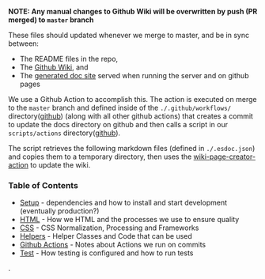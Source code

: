 **NOTE: Any manual changes to Github Wiki will be overwritten by push (PR merged) to `master` branch**

These files should updated whenever we merge to master, and be in sync between:
 - The README files in the repo,
 - The [Github Wiki](https://github.com/devlinjunker/template.webpack.fend/wiki), and
 - The [generated doc site](https://devlinjunker.github.io/template.webpack.fend/manual/index.html) served when running the server and on github pages

We use a Github Action to accomplish this. The action is executed on merge to the `master` branch and defined inside of the `./.github/workflows/` directory([github](https://github.com/devlinjunker/template.webpack.fend/tree/master/.github/workflows)) (along with all other github actions) that creates a commit to update the docs directory on github and then calls a script in our `scripts/actions` directory([github](https://github.com/devlinjunker/template.webpack.fend/tree/master/scripts/actions)).

The script retrieves the following markdown files (defined in `./.esdoc.json`) and copies them to a temporary directory, then uses the [wiki-page-creator-action](https://github.com/marketplace/actions/wiki-page-creator-action) to update the wiki.

### Table of Contents

- [Setup](manual/README.setup.html) - dependencies and how to install and start development (eventually production?)
- [HTML](manual/README.html.html) - How we HTML and the processes we use to ensure quality
- [CSS](manual/README.css.html) - CSS Normalization, Processing and Frameworks
- [Helpers](manual/README.helpers.html) - Helper Classes and Code that can be used
- [Github Actions](manual/README.scripts.html) - Notes about Actions we run on commits
- [Test](manual/README.test.md) - How testing is configured and how to run tests

.
